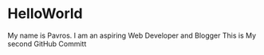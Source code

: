 # HelloWorld
My name is Pavros.
I am an aspiring Web Developer and Blogger
This is My second GitHub Committ
